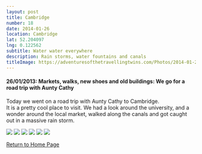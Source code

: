 ```yaml
---
layout: post
title: Cambridge
number: 18
date: 2014-01-26
location: Cambridge
lat: 52.204097
lng: 0.122562
subtitle: Water water everywhere
description: Rain storms, water fountains and canals
titleImage: https://adventuresofthetravellingtwins.com/Photos/2014-01-26-Cambridge/cover-min.JPG
---
```


<h4>26/01/2013: Markets, walks, new shoes and old buildings: We go for a road trip with Aunty Cathy</h4>

Today we went on a road trip with Aunty Cathy to Cambridge. <br>
It is a pretty cool place to visit. We had a look around the university, and a wonder around the local market, walked along the canals and got caught out in a massive rain storm. 

<img src="https://adventuresofthetravellingtwins.com/Photos/2014-01-26-Cambridge/day11-min.JPG" class="image1">
<img src="https://adventuresofthetravellingtwins.com/Photos/2014-01-26-Cambridge/day12-min.JPG" class="image1">
<img src="https://adventuresofthetravellingtwins.com/Photos/2014-01-26-Cambridge/day13-min.JPG" class="image1">
<img src="https://adventuresofthetravellingtwins.com/Photos/2014-01-26-Cambridge/day14-min.JPG" class="image1">
<img src="https://adventuresofthetravellingtwins.com/Photos/2014-01-26-Cambridge/day15-min.JPG" class="image1">
<img src="https://adventuresofthetravellingtwins.com/Photos/2014-01-26-Cambridge/day16-min.JPG" class="image1">

<a href="https://adventuresofthetravellingtwins.com/">Return to Home Page</a>
